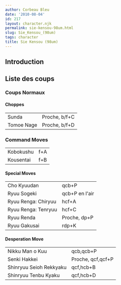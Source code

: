 ```yaml
---
author: Corbeau Bleu
date: '2010-08-04'
id: 217
layout: character.njk
permalink: sie-kensou-98um.html
slug: Sie_Kensou_(98um)
tags: character
title: Sie Kensou (98um)
---
```


## Introduction

## Liste des coups

### Coups Normaux

#### Choppes

|            |               |
|------------|---------------|
| Sunda      | Proche, b/f+C |
| Tomoe Nage | Proche, b/f+D |

### Command Moves

|           |     |
|-----------|-----|
| Kobokushu | f+A |
| Kousentai | f+B |

#### Special Moves

|                     |                |
|---------------------|----------------|
| Cho Kyuudan         | qcb+P          |
| Ryuu Sogeki         | qcb+P en l'air |
| Ryuu Renga: Chiryuu | hcf+A          |
| Ryuu Renga: Tenryuu | hcf+C          |
| Ryuu Renda          | Proche, dp+P   |
| Ryuu Gakusai        | rdp+K          |

#### Desperation Move

|                         |                   |
|-------------------------|-------------------|
| Nikku Man o Kuu         | qcb,qcb+P         |
| Senki Hakkei            | Proche, qcf,qcf+P |
| Shinryuu Seioh Rekkyaku | qcf,hcb+B         |
| Shinryuu Tenbu Kyaku    | qcf,hcb+D         |